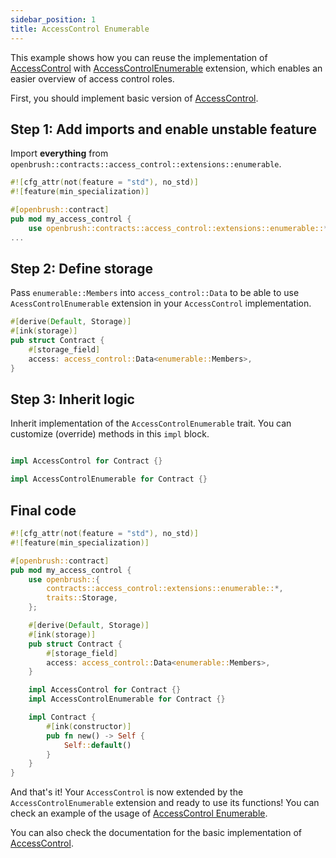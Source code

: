 ```yaml
---
sidebar_position: 1
title: AccessControl Enumerable
---
```


This example shows how you can reuse the implementation of [AccessControl](https://github.com/Brushfam/openbrush-contracts/blob/main/contracts/src/access/access_control/access_control.rs) with [AccessControlEnumerable](https://github.com/Brushfam/openbrush-contracts/blob/main/contracts/src/access/access_control/extensions/enumerable.rs) extension, which enables an easier overview of access control roles.

First, you should implement basic version of [AccessControl](/smart-contracts/access-control).

## Step 1: Add imports and enable unstable feature

Import **everything** from `openbrush::contracts::access_control::extensions::enumerable`.

```rust
#![cfg_attr(not(feature = "std"), no_std)]
#![feature(min_specialization)]

#[openbrush::contract]
pub mod my_access_control {
    use openbrush::contracts::access_control::extensions::enumerable::*;
...
```

## Step 2: Define storage

Pass `enumerable::Members` into `access_control::Data` to be able to use `AcessControlEnumerable` extension in your `AccessControl` implementation.

```rust
#[derive(Default, Storage)]
#[ink(storage)]
pub struct Contract {
    #[storage_field]
    access: access_control::Data<enumerable::Members>,
}
```

## Step 3: Inherit logic

Inherit implementation of the `AccessControlEnumerable` trait. You can customize (override) methods in this `impl` block.

```rust

impl AccessControl for Contract {}

impl AccessControlEnumerable for Contract {}
```

## Final code

```rust
#![cfg_attr(not(feature = "std"), no_std)]
#![feature(min_specialization)]

#[openbrush::contract]
pub mod my_access_control {
    use openbrush::{
        contracts::access_control::extensions::enumerable::*,
        traits::Storage,
    };

    #[derive(Default, Storage)]
    #[ink(storage)]
    pub struct Contract {
        #[storage_field]
        access: access_control::Data<enumerable::Members>,
    }

    impl AccessControl for Contract {}
    impl AccessControlEnumerable for Contract {}

    impl Contract {
        #[ink(constructor)]
        pub fn new() -> Self {
            Self::default()
        }
    }
}
```

And that's it! Your `AccessControl` is now extended by the `AccessControlEnumerable` extension and ready to use its functions!
You can check an example of the usage of [AccessControl Enumerable](https://github.com/Brushfam/openbrush-contracts/blob/main/contracts/src/access/access_control/extensions/enumerable.rs).

You can also check the documentation for the basic implementation of [AccessControl](/smart-contracts/access-control).
